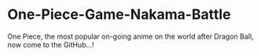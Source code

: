 # One-Piece-Game-Nakama-Battle
One Piece, the most popular on-going anime on the world after Dragon Ball, now come to the GitHub...! 
